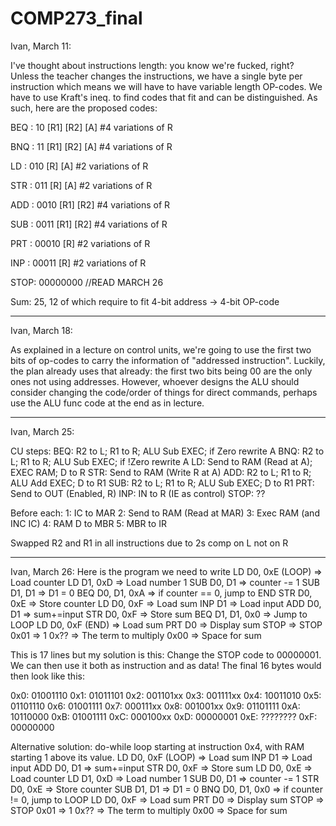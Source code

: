 # COMP273_final  
Ivan, March 11:  

  I've thought about instructions length: you know we're fucked, right?  
  Unless the teacher changes the instructions, we have a single byte per instruction which means we will have to have variable length OP-codes.
  We have to use Kraft's ineq. to find codes that fit and can be distinguished.
  As such, here are the proposed codes:
  
  BEQ : 10 [R1] [R2] [A] #4 variations of R
  
  BNQ : 11 [R1] [R2] [A] #4 variations of R
  
  LD  : 010 [R] [A] #2 variations of R
  
  STR : 011 [R] [A] #2 variations of R
  
  ADD : 0010 [R1] [R2] #4 variations of R
  
  SUB : 0011 [R1] [R2] #4 variations of R
  
  PRT : 00010 [R] #2 variations of R
  
  INP : 00011 [R] #2 variations of R
  
  STOP: 00000000  //READ MARCH 26

  Sum: 25, 12 of which require to fit 4-bit address -> 4-bit OP-code

-------------------

Ivan, March 18:

  As explained in a lecture on control units, we're going to use the first two bits of op-codes to carry the information of "addressed instruction".
  Luckily, the plan already uses that already: the first two bits being 00 are the only ones not using addresses.
  However, whoever designs the ALU should consider changing the code/order of things for direct commands, perhaps use the ALU func code at the end as in lecture.

-------------------

Ivan, March 25:
  
  CU steps:
  BEQ: 
    R2 to L; R1 to R; ALU Sub EXEC; if Zero rewrite A
  BNQ:
    R2 to L; R1 to R; ALU Sub EXEC; if !Zero rewrite A
  LD:
    Send to RAM (Read at A); EXEC RAM; D to R
  STR:
    Send to RAM (Write R at A)
  ADD:
    R2 to L; R1 to R; ALU Add EXEC; D to R1
  SUB:
    R2 to L; R1 to R; ALU Sub EXEC; D to R1
  PRT:
    Send to OUT (Enabled, R)
  INP:
    IN to R (IE as control)
  STOP:
    ??

  Before each:
    1: IC to MAR
    2: Send to RAM (Read at MAR)
    3: Exec RAM (and INC IC)
    4: RAM D to MBR
    5: MBR to IR

  Swapped R2 and R1 in all instructions due to 2s comp on L not on R

-------------------

Ivan, March 26:
  Here is the program we need to write
    LD D0, 0xE (LOOP) =>  Load counter
    LD D1, 0xD        =>  Load number 1
    SUB D0, D1        =>  counter -= 1
    SUB D1, D1        =>  D1 = 0
    BEQ D0, D1, 0xA   =>  if counter == 0, jump to END
    STR D0, 0xE       =>  Store counter
    LD D0, 0xF        =>  Load sum
    INP D1            =>  Load input
    ADD D0, D1        =>  sum+=input
    STR D0, 0xF       =>  Store sum
    BEQ D1, D1, 0x0   =>  Jump to LOOP
    LD D0, 0xF  (END) =>  Load sum
    PRT D0            =>  Display sum
    STOP              =>  STOP
    0x01              =>  1
    0x??              =>  The term to multiply
    0x00              =>  Space for sum

  This is 17 lines but my solution is this:
  Change the STOP code to 00000001. We can then use it both as instruction and as data!
  The final 16 bytes would then look like this:

  0x0:  01001110
  0x1:  01011101
  0x2:  001101xx
  0x3:  001111xx
  0x4:  10011010
  0x5:  01101110
  0x6:  01001111
  0x7:  000111xx
  0x8:  001001xx
  0x9:  01101111
  0xA:  10110000
  0xB:  01001111
  0xC:  000100xx
  0xD:  00000001
  0xE:  ????????
  0xF:  00000000

  Alternative solution: do-while loop starting at instruction 0x4, with RAM starting 1 above its value.
    LD D0, 0xF (LOOP) =>  Load sum
    INP D1            =>  Load input
    ADD D0, D1        =>  sum+=input
    STR D0, 0xF       =>  Store sum
    LD D0, 0xE        =>  Load counter
    LD D1, 0xD        =>  Load number 1
    SUB D0, D1        =>  counter -= 1
    STR D0, 0xE       =>  Store counter
    SUB D1, D1        =>  D1 = 0
    BNQ D0, D1, 0x0   =>  if counter != 0, jump to LOOP
    LD D0, 0xF        =>  Load sum
    PRT D0            =>  Display sum
    STOP              =>  STOP
    0x01              =>  1
    0x??              =>  The term to multiply
    0x00              =>  Space for sum